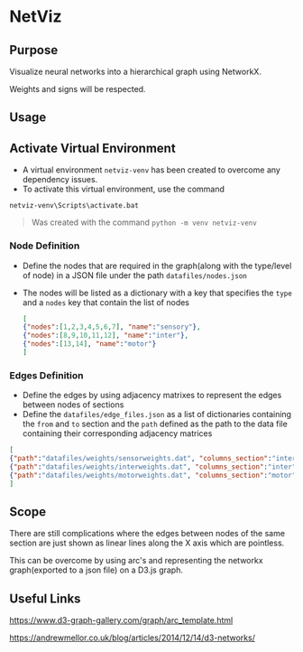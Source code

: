 # NetViz
## Purpose

Visualize neural networks into a hierarchical graph using NetworkX. 

Weights and signs will be respected.

## Usage

## Activate Virtual Environment
- A virtual environment `netviz-venv` has been created to overcome any dependency issues.
- To activate this virtual environment, use the command 

```
netviz-venv\Scripts\activate.bat
```

> Was created with the command  `python -m venv netviz-venv` 

### Node Definition 

- Define the nodes that are required in the graph(along with the type/level of node) in a JSON file under the path `datafiles/nodes.json`

- The nodes will be listed as a dictionary with a key that specifies the `type` and a `nodes` key that contain the list of nodes

  ```json
  [
  {"nodes":[1,2,3,4,5,6,7], "name":"sensory"},
  {"nodes":[8,9,10,11,12], "name":"inter"},
  {"nodes":[13,14], "name":"motor"}
  ]
  ```

### Edges Definition

- Define the edges by using adjacency matrixes to represent the edges between nodes of sections
- Define the `datafiles/edge_files.json` as a list of dictionaries containing the `from` and `to` section and the `path` defined as the path to the data file containing their corresponding adjacency matrices

```json
[
{"path":"datafiles/weights/sensorweights.dat", "columns_section":"inter","rows_section":"sensory"},
{"path":"datafiles/weights/interweights.dat", "columns_section":"inter","rows_section":"inter"},
{"path":"datafiles/weights/motorweights.dat", "columns_section":"motor","rows_section":"inter"}
]
```



## Scope

There are still complications where the edges between nodes of the same section are just shown as linear lines along the X axis which are pointless.

This can be overcome by using arc's and representing the networkx graph(exported to a json file) on a D3.js graph. 

## Useful Links

https://www.d3-graph-gallery.com/graph/arc_template.html

https://andrewmellor.co.uk/blog/articles/2014/12/14/d3-networks/